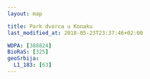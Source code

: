 ```yaml
---
layout: map

title: Park dvorca u Konaku
last_modified_at: 2018-05-23T23:37:46+02:00

WDPA: [388824]
BioRaS: [325]
geoSrbija:
  L1_183: [63]
---
```

